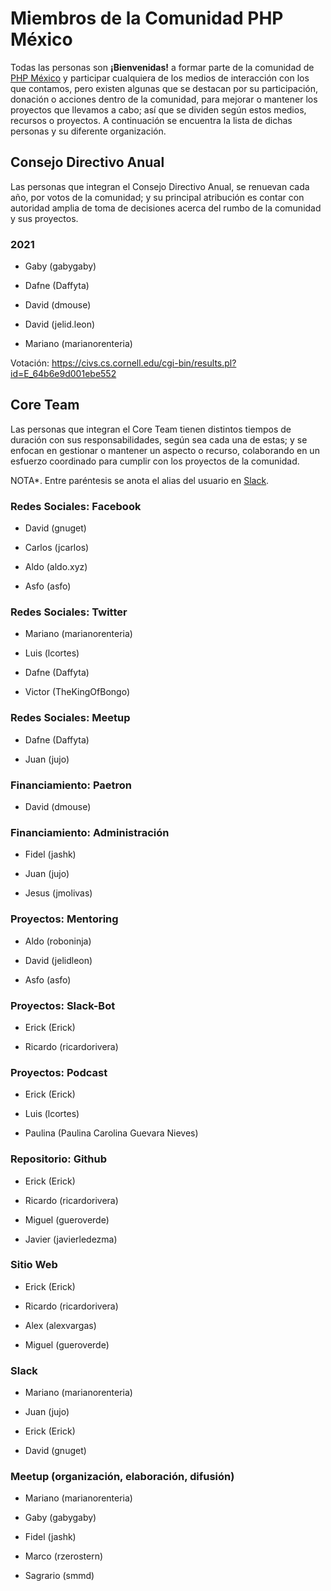 
# Miembros de la Comunidad PHP México

Todas las personas son **¡Bienvenidas!** a formar parte de la comunidad de [PHP México](https://phpmexico.mx/) y participar cualquiera de los medios de interacción con los que contamos, pero existen algunas que se destacan por su participación, donación o acciones dentro de la comunidad, para mejorar o mantener los proyectos que llevamos a cabo; así que se dividen según estos medios, recursos o proyectos. A continuación se encuentra la lista de dichas personas y su diferente organización.

## Consejo Directivo Anual

Las personas que integran el Consejo Directivo Anual, se renuevan cada año, por votos de la comunidad; y su principal atribución es contar con autoridad amplia de toma de decisiones acerca del rumbo de la comunidad y sus proyectos.

### 2021

* Gaby (gabygaby)

* Dafne (Daffyta)

* David (dmouse)

* David (jelid.leon)

* Mariano (marianorenteria)

Votación: https://civs.cs.cornell.edu/cgi-bin/results.pl?id=E_64b6e9d001ebe552

## Core Team

Las personas que integran el Core Team tienen distintos tiempos de duración con sus responsabilidades, según sea cada una de estas; y se enfocan en gestionar o mantener un aspecto o recurso, colaborando en un esfuerzo coordinado para cumplir con los proyectos de la comunidad.

NOTA*. Entre paréntesis se anota el alias del usuario en [Slack](https://phpmx.slack.com/).

### Redes Sociales: Facebook

* David (gnuget)

* Carlos (jcarlos)

* Aldo (aldo.xyz)

* Asfo (asfo)

### Redes Sociales: Twitter

* Mariano (marianorenteria)

* Luis (lcortes)

* Dafne (Daffyta)

* Victor (TheKingOfBongo)

### Redes Sociales: Meetup

* Dafne (Daffyta)

* Juan (jujo)

### Financiamiento: Paetron

* David (dmouse)

### Financiamiento: Administración

* Fidel (jashk)

* Juan (jujo)

* Jesus (jmolivas)

### Proyectos: Mentoring

* Aldo (roboninja)

* David (jelidleon)

* Asfo (asfo)

### Proyectos: Slack-Bot

* Erick (Erick)

* Ricardo (ricardorivera)

### Proyectos: Podcast

* Erick (Erick)

* Luis (lcortes)

* Paulina (Paulina Carolina Guevara Nieves)

### Repositorio: Github

* Erick (Erick)

* Ricardo (ricardorivera)

* Miguel (gueroverde)

* Javier (javierledezma)

### Sitio Web

* Erick (Erick)

* Ricardo (ricardorivera)

* Alex (alexvargas)

* Miguel (gueroverde)

### Slack

* Mariano (marianorenteria)

* Juan (jujo)

* Erick (Erick)

* David (gnuget)

### Meetup (organización, elaboración, difusión)

* Mariano (marianorenteria)

* Gaby (gabygaby)

* Fidel (jashk)

* Marco (rzerostern)

* Sagrario (smmd)
